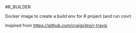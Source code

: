 #R_BUILDER

Docker image to create a build env for R project (and run covr)

Inspired from https://github.com/craigcitro/r-travis

